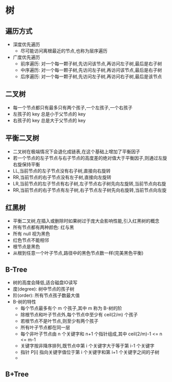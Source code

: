 # 树

## 遍历方式

- 深度优先遍历
    - 尽可能访问离根最近的节点,也称为层序遍历
- 广度优先遍历
    - 前序遍历: 对一个每一颗子树,先访问该节点,再访问左子树,最后是右子树
    - 中序遍历: 对一个每一颗子树,先访问左子树,再访问该节点,最后是右子树
    - 后序遍历: 对一个每一颗子树,先访问左子树,再访问右子树,最后是该节点

## 二叉树

- 每一个节点都只有最多只有两个孩子,一个左孩子,一个右孩子
- 左孩子的 key 总是小于父节点的 key
- 右孩子的 key 总是大于父节点的 key

## 平衡二叉树

- 二叉树在极端情况下会退化成链表,在这个基础上增加了平衡因子
- 若一个节点的左子节点与右子节点的高度差的绝对值大于平衡因子,则通过左旋右旋保持平衡
- LL,当前节点的左子节点没有右子树,直接向右旋转
- RR,当前节点的右子节点没有左子树,直接向左旋转
- LR,当前节点的左子节点有右子树,左子节点右子树先向左旋转,当前节点向右旋
- RR,当前节点的右子节点有左子树,右子节点左子树先向右旋转,当前节点向左旋

## 红黑树

- 平衡二叉树,在插入或删除时如果树过于庞大会影响性能,引入红黑树的概念
- 所有节点都有两种颜色: 红与黑
- 所有 null 视为黑色
- 红色节点不能相邻
- 根节点是黑色
- 从根到任意一个叶子节点,路径中的黑色节点数一样(完美黑色平衡)

## B-Tree

- 树的高度会降低,适合磁盘IO读写
- 度(degree): 树中节点的孩子树
- 阶(order): 所有节点孩子数最大值
- B-树的特性
    - 每个节点最多有个 m 个孩子,其中 m 称为 B-树的阶
    - 除根节点和叶子节点外,每个节点中至少有 ceil(2/m) 个孩子
    - 若根节点不是叶节点,则至少有两个孩子
    - 所有叶子节点都在同一层
    - 每个非叶子节点由 n 个关键字和 n+1 个指针组成,其中 ceil(2/m)-1 <= n <= m-1
    - 关键字按非降序排列,既节点中第 i 个关键字大于等于第 i-1 个关键字
    - 指针 P\[i\] 指向关键字值位于第 i 个关键字和第 i+1 个关键字之间的子树
    - 

## B+Tree